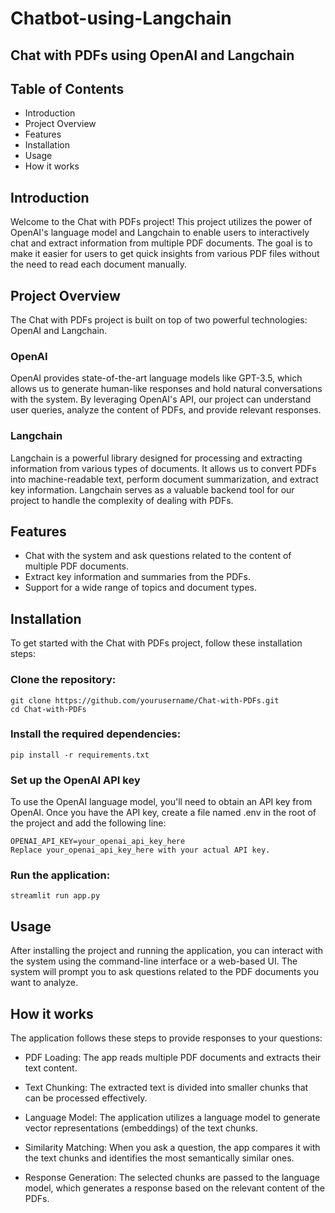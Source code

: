 # Chatbot-using-Langchain

## Chat with PDFs using OpenAI and Langchain


## Table of Contents
- Introduction
- Project Overview
- Features
- Installation
- Usage
- How it works


## Introduction
Welcome to the Chat with PDFs project! This project utilizes the power of OpenAI's language model and Langchain to enable users to interactively chat and extract information from multiple PDF documents. The goal is to make it easier for users to get quick insights from various PDF files without the need to read each document manually.

## Project Overview
The Chat with PDFs project is built on top of two powerful technologies: OpenAI and Langchain.

### OpenAI
OpenAI provides state-of-the-art language models like GPT-3.5, which allows us to generate human-like responses and hold natural conversations with the system. By leveraging OpenAI's API, our project can understand user queries, analyze the content of PDFs, and provide relevant responses.

### Langchain
Langchain is a powerful library designed for processing and extracting information from various types of documents. It allows us to convert PDFs into machine-readable text, perform document summarization, and extract key information. Langchain serves as a valuable backend tool for our project to handle the complexity of dealing with PDFs.

## Features
- Chat with the system and ask questions related to the content of multiple PDF documents.
- Extract key information and summaries from the PDFs.
- Support for a wide range of topics and document types.

## Installation
To get started with the Chat with PDFs project, follow these installation steps:

### Clone the repository:
```
git clone https://github.com/yourusername/Chat-with-PDFs.git
cd Chat-with-PDFs
```
### Install the required dependencies:
```
pip install -r requirements.txt
```
### Set up the OpenAI API key
To use the OpenAI language model, you'll need to obtain an API key from OpenAI. Once you have the API key, create a file named .env in the root of the project and add the following line:
```
OPENAI_API_KEY=your_openai_api_key_here
Replace your_openai_api_key_here with your actual API key.
```

### Run the application:
```
streamlit run app.py
```

## Usage
After installing the project and running the application, you can interact with the system using the command-line interface or a web-based UI. The system will prompt you to ask questions related to the PDF documents you want to analyze.

## How it works
The application follows these steps to provide responses to your questions:

- PDF Loading: The app reads multiple PDF documents and extracts their text content.

- Text Chunking: The extracted text is divided into smaller chunks that can be processed effectively.

- Language Model: The application utilizes a language model to generate vector representations (embeddings) of the text chunks.

- Similarity Matching: When you ask a question, the app compares it with the text chunks and identifies the most semantically similar ones.

- Response Generation: The selected chunks are passed to the language model, which generates a response based on the relevant content of the PDFs.





